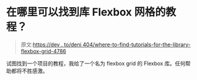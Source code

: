 # 在哪里可以找到库 Flexbox 网格的教程？

> 原文:[https://dev . to/deni 404/where-to-find-tutorials-for-the-library-flexbox-grid-4786](https://dev.to/deni404/where-to-find-tutorials-for-the-library-flexbox-grid--4786)

试图找到一个项目的教程，我给了一个名为 flexbox grid 的 Flexbox 库。任何帮助都将不胜感激。
